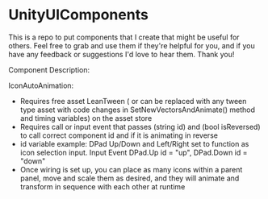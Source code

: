 # UnityUIComponents

This is a repo to put components that I create that might be useful for others.  Feel free to grab and use them if they're helpful for you, and if you have any feedback or suggestions I'd love to hear them.  Thank you!

Component Description:

IconAutoAnimation: 
 -  Requires free asset LeanTween ( or can be replaced with any tween type asset with code changes in SetNewVectorsAndAnimate() method and timing variables) on the asset store
 -  Requires call or input event that passes (string id) and (bool isReversed) to call correct component id and if it is animating in reverse
 -  id variable example:  DPad Up/Down and Left/Right set to function as icon selection input.  Input Event DPad.Up id = "up", DPad.Down id = "down"
 -  Once wiring is set up, you can place as many icons within a parent panel, move and scale them as desired, and they will animate and transform in sequence with each other at runtime
